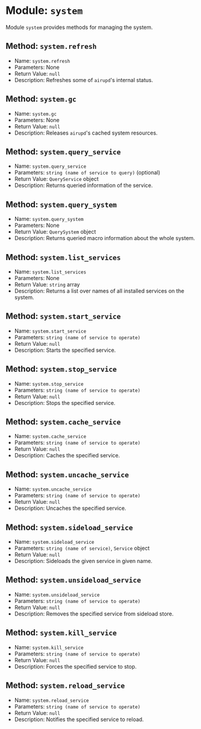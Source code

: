 # Module: `system`
Module `system` provides methods for managing the system.

## Method: `system.refresh`
- Name: `system.refresh`
- Parameters: None
- Return Value: `null`
- Description: Refreshes some of `airupd`'s internal status.

## Method: `system.gc`
- Name: `system.gc`
- Parameters: None
- Return Value: `null`
- Description: Releases `airupd`'s cached system resources.

## Method: `system.query_service`
- Name: `system.query_service`
- Parameters: `string (name of service to query)` (optional)
- Return Value: `QueryService` object
- Description: Returns queried information of the service.

## Method: `system.query_system`
- Name: `system.query_system`
- Parameters: None
- Return Value: `QuerySystem` object
- Description: Returns queried macro information about the whole system.

## Method: `system.list_services`
- Name: `system.list_services`
- Parameters: None
- Return Value: `string` array
- Description: Returns a list over names of all installed services on the system.

## Method: `system.start_service`
- Name: `system.start_service`
- Parameters: `string (name of service to operate)`
- Return Value: `null`
- Description: Starts the specified service.

## Method: `system.stop_service`
- Name: `system.stop_service`
- Parameters: `string (name of service to operate)`
- Return Value: `null`
- Description: Stops the specified service.

## Method: `system.cache_service`
- Name: `system.cache_service`
- Parameters: `string (name of service to operate)`
- Return Value: `null`
- Description: Caches the specified service.

## Method: `system.uncache_service`
- Name: `system.uncache_service`
- Parameters: `string (name of service to operate)`
- Return Value: `null`
- Description: Uncaches the specified service.

## Method: `system.sideload_service`
- Name: `system.sideload_service`
- Parameters: `string (name of service)`, `Service` object
- Return Value: `null`
- Description: Sideloads the given service in given name.

## Method: `system.unsideload_service`
- Name: `system.unsideload_service`
- Parameters: `string (name of service to operate)`
- Return Value: `null`
- Description: Removes the specified service from sideload store.

## Method: `system.kill_service`
- Name: `system.kill_service`
- Parameters: `string (name of service to operate)`
- Return Value: `null`
- Description: Forces the specified service to stop.

## Method: `system.reload_service`
- Name: `system.reload_service`
- Parameters: `string (name of service to operate)`
- Return Value: `null`
- Description: Notifies the specified service to reload.